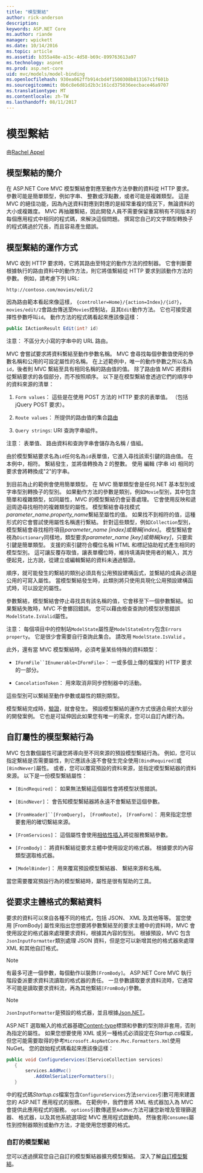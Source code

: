 ```yaml
---
title: "模型繫結"
author: rick-anderson
description: 
keywords: ASP.NET Core
ms.author: riande
manager: wpickett
ms.date: 10/14/2016
ms.topic: article
ms.assetid: b355a48e-a15c-4d58-b69c-899763613a97
ms.technology: aspnet
ms.prod: asp.net-core
uid: mvc/models/model-binding
ms.openlocfilehash: 930ea062ffb914cbd4f1500308b813167c1f601b
ms.sourcegitcommit: 0b6c8e6d81d2b3c161cd375036eecbace46a9707
ms.translationtype: MT
ms.contentlocale: zh-TW
ms.lasthandoff: 08/11/2017
---
```

# <a name="model-binding"></a>模型繫結

由[Rachel Appel](http://github.com/rachelappel)

## <a name="introduction-to-model-binding"></a>模型繫結的簡介

在 ASP.NET Core MVC 模型繫結會對應至動作方法參數的資料從 HTTP 要求。 參數可能是簡單類型，例如字串、 整數或浮點數，或者可能是複雜類型。 這是 MVC 的絕佳功能，因為內送資料對應到對應的是經常重複的情況下，無論資料的大小或複雜度。 MVC 再抽離繫結，因此開發人員不需要保留重寫稍有不同版本的每個應用程式中相同的程式碼，來解決這個問題。 撰寫您自己的文字類型轉換子的程式碼過於冗長，而且容易產生錯誤。

## <a name="how-model-binding-works"></a>模型繫結的運作方式

MVC 收到 HTTP 要求時，它將其路由至特定的動作方法的控制器。 它會判斷要根據執行的路由資料中的動作方法，則它將值繫結從 HTTP 要求到該動作方法的參數。 例如，請考慮下列 URL:

`http://contoso.com/movies/edit/2`

因為路由範本看起來像這樣， `{controller=Home}/{action=Index}/{id?}`，`movies/edit/2`會路由傳送至`Movies`控制站，且其`Edit`動作方法。 它也可接受選擇性參數呼叫`id`。 動作方法的程式碼看起來應該像這樣：

<!-- literal_block {"ids": [], "linenos": true, "xml:space": "preserve", "language": "csharp"} -->

```csharp
public IActionResult Edit(int? id)
   ```

注意： 不區分大小寫的字串中的 URL 路由。

MVC 會嘗試要求將資料繫結至動作參數名稱。 MVC 會尋找每個參數值使用的參數名稱和公用的可設定屬性的名稱。 在上述範例中，唯一的動作參數之所以名為`id`，後者則 MVC 繫結至具有相同名稱的路由值的值。 除了路由值 MVC 將資料從繫結要求的各個部分，而不按照順序。 以下是在模型繫結會透過它們的順序中的資料來源的清單：

1. `Form values`： 這些是在使用 POST 方法的 HTTP 要求的表單值。 （包括 jQuery POST 要求）。

2. `Route values`： 所提供的路由值的集合[路由](../../fundamentals/routing.md)

3. `Query strings`: URI 查詢字串組件。

<!-- DocFX BUG
The link works but generates an error when building with DocFX
@fundamentals/routing
[Routing](xref:fundamentals/routing)
-->

注意： 表單值、 路由資料和查詢字串會儲存為名稱 / 值組。

由於模型繫結要求名為`id`任何名為`id`表單值，它進入尋找該索引鍵的路由值。 在本例中，相符。 繫結發生，並將值轉換為 2 的整數。 使用 編輯 (字串 id) 相同的要求會將轉換成"2"的字串。

到目前為止的範例會使用簡單類型。 在 MVC 簡單類型會是任何.NET 基本型別或字串型別轉換子的型別。 如果動作方法的參數是類別，例如`Movie`型別，其中包含簡單和複雜類型，如同屬性，MVC 的模型繫結仍會妥善處理。 它會使用反映和遞迴周遊尋找相符的複雜類型的屬性。 模型繫結會尋找模式*parameter_name.property_name*繫結至屬性的值。 如果找不到相符的值，這種形式的它會嘗試使用屬性名稱進行繫結。 針對這些類型，例如`Collection`型別，模型繫結會尋找相符項目*parameter_name [index]*或簡稱*[index]*。 模型繫結會視為`Dictionary`同樣地，類型要求*parameter_name [key]*或簡稱*[key]*，只要索引鍵是簡單類型。 支援的索引鍵符合欄位名稱 HTML 和標記協助程式產生相同的模型型別。 這可讓反覆存取值，讓表單欄位時，維持填滿與使用者的輸入，其方便起見，比方說，從建立或編輯繫結的資料未通過驗證。

順序，就可能發生的繫結的類別必須具有公用預設建構函式，並繫結的成員必須是公用的可寫入屬性。 當模型繫結發生時，此類別將只使用具現化公用預設建構函式時，可以設定的屬性。

參數繫結，模型繫結會停止尋找具有該名稱的值，它會移至下一個參數繫結。 如果繫結失敗時，MVC 不會擲回錯誤。 您可以藉由檢查查詢的模型狀態錯誤`ModelState.IsValid`屬性。

注意： 每個項目中的控制站`ModelState`屬性是`ModelStateEntry`包含`Errors property`。 它是很少會需要自行查詢此集合。 請改用 `ModelState.IsValid` 。

此外，還有當 MVC 模型繫結時，必須考量某些特殊的資料類型：

* `IFormFile``IEnumerable<IFormFile>`： 一或多個上傳的檔案的 HTTP 要求的一部分。

* `CancelationToken`： 用來取消非同步控制器中的活動。

這些型別可以繫結至動作參數或屬性的類別類型。

模型繫結完成時，[驗證](validation.md)，就會發生。 預設模型繫結的運作方式很適合用於大部分的開發案例。 它也是可延伸因此如果您有唯一的需求，您可以自訂內建行為。

## <a name="customize-model-binding-behavior-with-attributes"></a>自訂屬性的模型繫結行為

MVC 包含數個屬性可讓您將導向至不同來源的預設模型繫結行為。 例如，您可以指定繫結是否需要屬性，則它應該永遠不會發生完全使用`[BindRequired]`或`[BindNever]`屬性。 或者，您可以覆寫預設的資料來源，並指定模型繫結器的資料來源。 以下是一份模型繫結屬性：

* `[BindRequired]`： 如果無法繫結這個屬性會將模型狀態錯誤。

* `[BindNever]`： 會告知模型繫結器將永遠不會繫結至這個參數。

* `[FromHeader]``[FromQuery]`， `[FromRoute]`， `[FromForm]`： 用來指定您想要套用的確切繫結來源。

* `[FromServices]`： 這個屬性會使用[相依性插入](../../fundamentals/dependency-injection.md)將從服務繫結參數。

* `[FromBody]`： 將資料繫結從要求主體中使用設定的格式器。 根據要求的內容類型選取格式器。

* `[ModelBinder]`： 用來覆寫預設模型繫結器、 繫結來源和名稱。

當您需要覆寫預設行為的模型繫結時，屬性是很有幫助的工具。

## <a name="binding-formatted-data-from-the-request-body"></a>從要求主體格式的繫結資料

要求的資料可以來自各種不同的格式，包括 JSON、 XML 及其他等等。 當您使用 [FromBody] 屬性來指出您想要將參數繫結至的要求主體中的資料時，MVC 會使用設定的格式器來處理要求資料，根據其內容的型別。 根據預設，MVC 包含`JsonInputFormatter`類別處理 JSON 資料，但是您可以新增其他的格式器來處理 XML 和其他自訂格式。

> [!NOTE]
> 有最多可達一個參數，每個動作以裝飾`[FromBody]`。 ASP.NET Core MVC 執行階段委派要求資料流讀取的格式器的責任。 一旦參數讀取要求資料流時，它通常不可能是讀取要求資料流，再為其他繫結`[FromBody]`參數。

> [!NOTE]
> `JsonInputFormatter`是預設的格式器，並且根據[Json.NET](http://www.newtonsoft.com/json)。

ASP.NET 選取輸入的格式器基礎[Content-type](https://www.w3.org/Protocols/rfc1341/4_Content-Type.html)標頭和參數的型別除非套用，否則為指定的屬性。 如果您想要使用 XML 或另一種格式必須設定在*Startup.cs*檔案，但您可能需要取得的參考`Microsoft.AspNetCore.Mvc.Formatters.Xml`使用 NuGet。 您的啟始程式碼看起來應該像這樣：

<!-- literal_block {"ids": [], "linenos": true, "xml:space": "preserve", "language": "csharp"} -->

```csharp
public void ConfigureServices(IServiceCollection services)
   {
       services.AddMvc()
          .AddXmlSerializerFormatters();
   }
   ```

中的程式碼*Startup.cs*檔案包含`ConfigureServices`方法`services`引數可用來建置您的 ASP.NET 應用程式的服務。 在範例中，我們會將 XML 格式器加入為 MVC 會提供此應用程式的服務。 `options`引數傳遞至`AddMvc`方法可讓您新增及管理篩選器、 格式器，以及其他系統選項從 MVC 應用程式啟動時。 然後套用`Consumes`屬性到控制器類別或動作方法，才能使用您想要的格式。

### <a name="custom-model-binding"></a>自訂的模型繫結

您可以透過撰寫您自己自訂的模型繫結器擴充模型繫結。 深入了解[自訂模型繫結](../advanced/custom-model-binding.md)。
